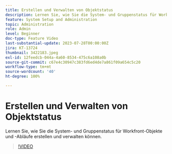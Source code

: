 ```yaml
---
title: Erstellen und Verwalten von Objektstatus
description: Lernen Sie, wie Sie die System- und Gruppenstatus für Workfront-Objekte und -Abläufe erstellen und verwalten können.
feature: System Setup and Administration
topic: Administration
role: Admin
level: Beginner
doc-type: Feature Video
last-substantial-update: 2023-07-28T00:00:00Z
jira: KT-13724
thumbnail: 3422183.jpeg
exl-id: 12feedcb-044a-4a60-8534-475c6a108a0b
source-git-commit: c67e4c30947c383fd6ed4de7a861f09a654c5c20
workflow-type: tm+mt
source-wordcount: '40'
ht-degree: 100%

---
```


# Erstellen und Verwalten von Objektstatus

Lernen Sie, wie Sie die System- und Gruppenstatus für Workfront-Objekte und -Abläufe erstellen und verwalten können.

>[!VIDEO](https://video.tv.adobe.com/v/3422183/?learn=on)

